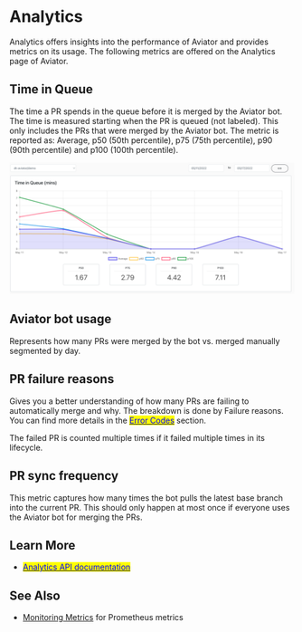 # Analytics

Analytics offers insights into the performance of Aviator and provides metrics on its usage. The following metrics are offered on the Analytics page of Aviator.

## **Time in Queue**

The time a PR spends in the queue before it is merged by the Aviator bot. The time is measured starting when the PR is queued (not labeled). This only includes the PRs that were merged by the Aviator bot. The metric is reported as: Average, p50 (50th percentile), p75 (75th percentile), p90 (90th percentile) and p100 (100th percentile).

![](<../../.gitbook/assets/Screen Shot 2022-05-17 at 3.36.03 PM.png>)

## Aviator **bot usage**

Represents how many PRs were merged by the bot vs. merged manually segmented by day.

## **PR failure reasons**

Gives you a better understanding of how many PRs are failing to automatically merge and why. The breakdown is done by Failure reasons. You can find more details in the [<mark style="color:blue;">Error Codes</mark>](../reference/comments-and-status-codes.md) section.

The failed PR is counted multiple times if it failed multiple times in its lifecycle.

## **PR sync frequency**

This metric captures how many times the bot pulls the latest base branch into the current PR. This should only happen at most once if everyone uses the Aviator bot for merging the PRs.

## Learn More

* [<mark style="color:blue;">Analytics API documentation</mark>](../../api/)

## See Also

* [Monitoring Metrics](../../api/reference/monitoring-metrics.md) for Prometheus metrics
